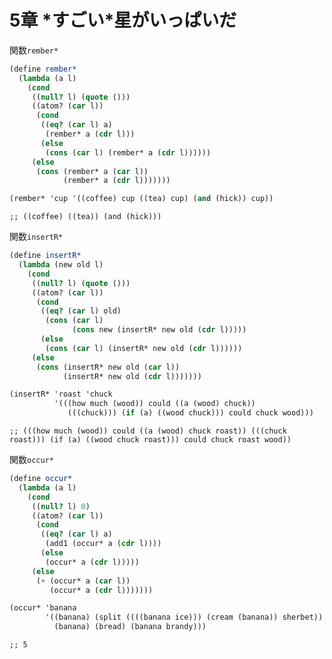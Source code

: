 
# 5章 \*すごい\*星がいっぱいだ

関数`rember*`

``` scm
(define rember*
  (lambda (a l)
    (cond
     ((null? l) (quote ()))
     ((atom? (car l))
      (cond
       ((eq? (car l) a)
        (rember* a (cdr l)))
       (else
        (cons (car l) (rember* a (cdr l))))))
     (else
      (cons (rember* a (car l))
            (rember* a (cdr l)))))))
```

``` scm
(rember* 'cup '((coffee) cup ((tea) cup) (and (hick)) cup))
```

    ;; ((coffee) ((tea)) (and (hick)))

関数`insertR*`

``` scm
(define insertR*
  (lambda (new old l)
    (cond
     ((null? l) (quote ()))
     ((atom? (car l))
      (cond
       ((eq? (car l) old)
        (cons (car l)
              (cons new (insertR* new old (cdr l)))))
       (else
        (cons (car l) (insertR* new old (cdr l))))))
     (else
      (cons (insertR* new old (car l))
            (insertR* new old (cdr l)))))))
```

``` scm
(insertR* 'roast 'chuck
          '(((how much (wood)) could ((a (wood) chuck))
             (((chuck))) (if (a) ((wood chuck))) could chuck wood)))
```

    ;; (((how much (wood)) could ((a (wood) chuck roast)) (((chuck roast))) (if (a) ((wood chuck roast))) could chuck roast wood))

関数`occur*`

``` scm
(define occur*
  (lambda (a l)
    (cond
     ((null? l) 0)
     ((atom? (car l))
      (cond
       ((eq? (car l) a)
        (add1 (occur* a (cdr l))))
       (else
        (occur* a (cdr l)))))
     (else
      (+ (occur* a (car l))
         (occur* a (cdr l)))))))
```

``` scm
(occur* 'banana
        '((banana) (split ((((banana ice))) (cream (banana)) sherbet))
          (banana) (bread) (banana brandy)))
```

    ;; 5
